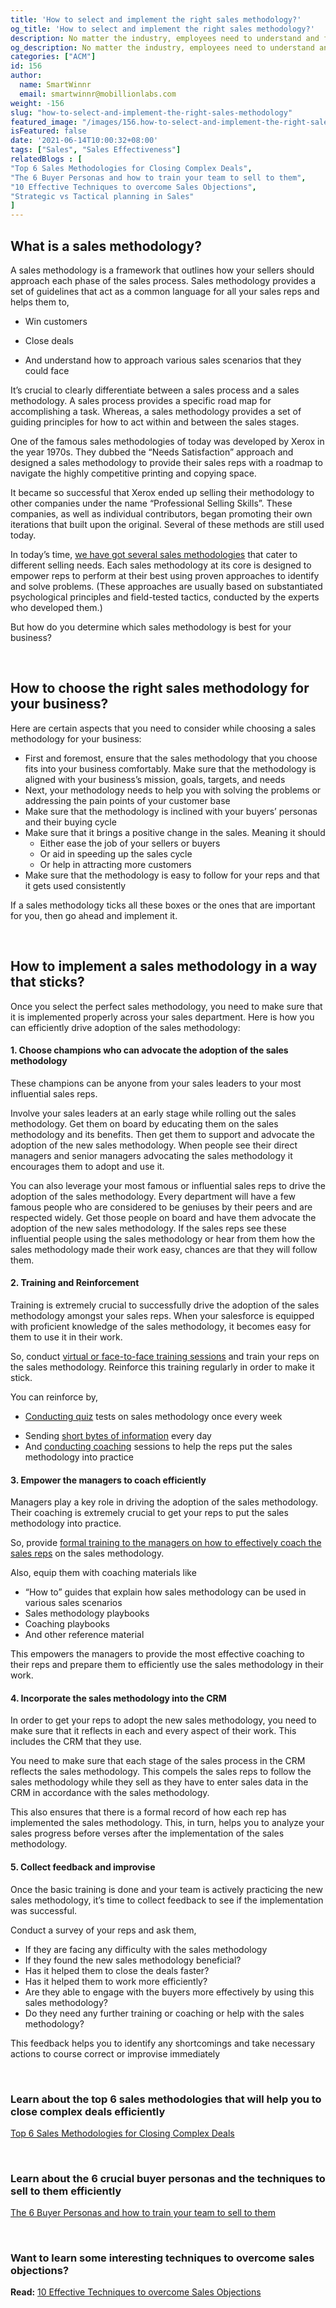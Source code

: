 ```yaml
---
title: 'How to select and implement the right sales methodology?'
og_title: 'How to select and implement the right sales methodology?'
description: No matter the industry, employees need to understand and follow a set of principles that define how to perform in their roles. And these principles, in sales, are known as sales methodologies. In this blog, you’ll learn how to choose the right sales methodology and implement it properly in your business.
og_description: No matter the industry, employees need to understand and follow a set of principles that define how to perform in their roles. And these principles, in sales, are known as sales methodologies. In this blog, you’ll learn how to choose the right sales methodology and implement it properly in your business.
categories: ["ACM"]
id: 156
author:
  name: SmartWinnr
  email: smartwinnr@mobillionlabs.com
weight: -156
slug: "how-to-select-and-implement-the-right-sales-methodology"
featured_image: "/images/156.how-to-select-and-implement-the-right-sales-methodology.jpeg"
isFeatured: false
date: '2021-06-14T10:00:32+08:00'
tags: ["Sales", "Sales Effectiveness"]
relatedBlogs : [
"Top 6 Sales Methodologies for Closing Complex Deals",
"The 6 Buyer Personas and how to train your team to sell to them",
"10 Effective Techniques to overcome Sales Objections",
"Strategic vs Tactical planning in Sales"
]
---
```

  

## **What is a sales methodology?**

A sales methodology is a framework that outlines how your sellers should approach each phase of the sales process. Sales methodology provides a set of guidelines that act as a common language for all your sales reps and helps them to,

-   Win customers
    
-   Close deals
    
-   And understand how to approach various sales scenarios that they could face
    

  

It’s crucial to clearly differentiate between a sales process and a sales methodology. A sales process provides a specific road map for accomplishing a task. Whereas, a sales methodology provides a set of guiding principles for how to act within and between the sales stages.

  

One of the famous sales methodologies of today was developed by Xerox in the year 1970s. They dubbed the “Needs Satisfaction” approach and designed a sales methodology to provide their sales reps with a roadmap to navigate the highly competitive printing and copying space.

  

It became so successful that Xerox ended up selling their methodology to other companies under the name “Professional Selling Skills”. These companies, as well as individual contributors, began promoting their own iterations that built upon the original. Several of these methods are still used today.

  

In today’s time, [we have got several sales methodologies](https://www.smartwinnr.com/post/top-6-sales-methodologies-for-closing-complex-deals/) that cater to different selling needs. Each sales methodology at its core is designed to empower reps to perform at their best using proven approaches to identify and solve problems. (These approaches are usually based on substantiated psychological principles and field-tested tactics, conducted by the experts who developed them.)

  

But how do you determine which sales methodology is best for your business?

<br>  

## **How to choose the right sales methodology for your business?**

Here are certain aspects that you need to consider while choosing a sales methodology for your business:

<div class="ml_special_div_blog ml-margin-bottom10">
  <div class="ml_special_div_blog_content ml-margin-top10 ml-margin-bottom10">
    <ul>
        <li> First and foremost, ensure that the sales methodology that you choose fits into your business comfortably. Make sure that the methodology is aligned with your business’s mission, goals, targets, and needs</li>
        <li> Next, your methodology needs to help you with solving the problems or addressing the pain points of your customer base</li>
        <li> Make sure that the methodology is inclined with your buyers’ personas and their buying cycle</li>
        <li> Make sure that it brings a positive change in the sales. Meaning it should
           <ul>
             <li>Either ease the job of your sellers or buyers </li>
             <li>  Or aid in speeding up the sales cycle </li>
             <li>  Or help in attracting more customers </li>
          </ul>
          </li>
        <li> Make sure that the methodology is easy to follow for your reps and that it gets used consistently</li>
      </ul>
  </div>  
</div>          

If a sales methodology ticks all these boxes or the ones that are important for you, then go ahead and implement it.


<br>

## **How to implement a sales methodology in a way that sticks?**

Once you select the perfect sales methodology, you need to make sure that it is implemented properly across your sales department. Here is how you can efficiently drive adoption of the sales methodology:

  

#### **1. Choose champions who can advocate the adoption of the sales methodology**
    

These champions can be anyone from your sales leaders to your most influential sales reps.

  

Involve your sales leaders at an early stage while rolling out the sales methodology. Get them on board by educating them on the sales methodology and its benefits. Then get them to support and advocate the adoption of the new sales methodology. When people see their direct managers and senior managers advocating the sales methodology it encourages them to adopt and use it.

  

You can also leverage your most famous or influential sales reps to drive the adoption of the sales methodology. Every department will have a few famous people who are considered to be geniuses by their peers and are respected widely. Get those people on board and have them advocate the adoption of the new sales methodology. If the sales reps see these influential people using the sales methodology or hear from them how the sales methodology made their work easy, chances are that they will follow them.


#### **2. Training and Reinforcement**
    

Training is extremely crucial to successfully drive the adoption of the sales methodology amongst your sales reps. When your salesforce is equipped with proficient knowledge of the sales methodology, it becomes easy for them to use it in their work.

  

<div class="ml_special_div_blog ml-margin-bottom10">
  <div class="ml_special_div_blog_content ml-margin-top10 ml-margin-bottom10">
   <p> So, conduct <a href="https://www.smartwinnr.com/post/transform-your-2-day-face-to-face-training-into-a-microsoft-teams-virtual-training/">virtual or face-to-face training sessions</a> and train your reps on the sales methodology. Reinforce this training regularly in order to make it stick.</p>
    <p>You can reinforce by,</p>
    <ul>
       <li> <p><a href="https://www.smartwinnr.com/post/gamified-assessments">Conducting quiz</a> tests on sales methodology once every week</p></li>
       <li>  Sending <a href="https://www.smartwinnr.com/post/how-to-convert-a-powerpoint-presentation-into-microlearning-content/">short bytes of information</a> every day</li>
       <li> And <a href="https://www.smartwinnr.com/post/best-practices-to-drive-video-coaching/">conducting coaching</a> sessions to help the reps put the sales methodology into practice</li>
    </ul>
  </div>  
</div>    

  

#### **3. Empower the managers to coach efficiently**
    

Managers play a key role in driving the adoption of the sales methodology. Their coaching is extremely crucial to get your reps to put the sales methodology into practice. 

<div class="ml_special_div_blog ml-margin-bottom10">
  <div class="ml_special_div_blog_content ml-margin-top10 ml-margin-bottom10">
    <p>So, provide <a href="https://www.smartwinnr.com/post/sales-coaching-playbook-part-2-training-managers-to-coach/">formal training to the managers on how to effectively coach the sales reps</a> on the sales methodology.</p>
    <p>Also, equip them with coaching materials like</p>
    <ul>
      <li> “How to” guides that explain how sales methodology can be used in various sales scenarios</li> 
      <li>  Sales methodology playbooks</li>
      <li> Coaching playbooks</li>
      <li>  And other reference material</li>
    </ul>
  </div>  
</div>
  

This empowers the managers to provide the most effective coaching to their reps and prepare them to efficiently use the sales methodology in their work.


#### **4. Incorporate the sales methodology into the CRM**
    

In order to get your reps to adopt the new sales methodology, you need to make sure that it reflects in each and every aspect of their work. This includes the CRM that they use.

You need to make sure that each stage of the sales process in the CRM reflects the sales methodology. This compels the sales reps to follow the sales methodology while they sell as they have to enter sales data in the CRM in accordance with the sales methodology.

  

This also ensures that there is a formal record of how each rep has implemented the sales methodology. This, in turn, helps you to analyze your sales progress before verses after the implementation of the sales methodology.


#### **5. Collect feedback and improvise**
    

Once the basic training is done and your team is actively practicing the new sales methodology, it’s time to collect feedback to see if the implementation was successful.

  
<div class="ml_special_div_blog ml-margin-bottom10">
  <div class="ml_special_div_blog_content ml-margin-top10 ml-margin-bottom10">
    Conduct a survey of your reps and ask them,
      <ul>
        <li>If they are facing any difficulty with the sales methodology</li>
        <li>If they found the new sales methodology beneficial?</li>
        <li>Has it helped them to close the deals faster?</li>
        <li> Has it helped them to work more efficiently?</li>
        <li>Are they able to engage with the buyers more effectively by using this sales methodology?</li>
        <li>Do they need any further training or coaching or help with the sales methodology?</li>
    </ul>
   </div>  
</div>   

  

This feedback helps you to identify any shortcomings and take necessary actions to course correct or improvise immediately


<br>

### **Learn about the top 6 sales methodologies that will help you to close complex deals efficiently**

[Top 6 Sales Methodologies for Closing Complex Deals](https://www.smartwinnr.com/post/top-6-sales-methodologies-for-closing-complex-deals/)

<br>

### **Learn about the 6 crucial buyer personas and the techniques to sell to them efficiently**

[The 6 Buyer Personas and how to train your team to sell to them](https://smartwinnr.com/post/6-buyer-personas-and-how-to-train-your-team-to-sell/)

<br>

### **Want to learn some interesting techniques to overcome sales objections?**

**Read:** [10 Effective Techniques to overcome Sales Objections](https://smartwinnr.com/post/10-effective-techniques-to-overcome-sales-objections/)
